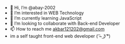 - 👋 Hi, I’m @abay-2002
- 👀 I’m interested in WEB Technology
- 🌱 I’m currently learning JavaScript
- 💞️ I’m looking to collaborate with Back-end Developer
- 📫 How to reach me akbar121202@gmail.com
- im a self taught front-end web developer ( ͡~ ͜ʖ ͡°)
<!---
abay-2002/abay-2002 is a ✨ special ✨ repository because its `README.md` (this file) appears on your GitHub profile.
You can click the Preview link to take a look at your changes.
--->

